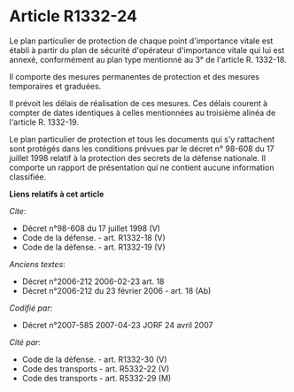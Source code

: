 # Article R1332-24

Le plan particulier de protection de chaque point d'importance vitale est établi à partir du plan de sécurité d'opérateur
d'importance vitale qui lui est annexé, conformément au plan type mentionné au 3° de l'article R. 1332-18. 

Il comporte des mesures permanentes de protection et des mesures temporaires et graduées. 

Il prévoit les délais de réalisation de ces mesures. Ces délais courent à compter de dates identiques à celles mentionnées au
troisième alinéa de l'article R. 1332-19. 

Le plan particulier de protection et tous les documents qui s'y rattachent sont protégés dans les conditions prévues par le
décret n° 98-608 du 17 juillet 1998 relatif à la protection des secrets de la défense nationale. Il comporte un rapport de
présentation qui ne contient aucune information classifiée.

**Liens relatifs à cet article**

_Cite_:

  - Décret n°98-608 du 17 juillet 1998 (V)
  - Code de la défense. - art. R1332-18 (V)
  - Code de la défense. - art. R1332-19 (V)

_Anciens textes_:

  - Décret n°2006-212 2006-02-23 art. 18
  - Décret n°2006-212 du 23 février 2006 - art. 18 (Ab)

_Codifié par_:

  - Décret n°2007-585 2007-04-23 JORF 24 avril 2007

_Cité par_:

  - Code de la défense. - art. R1332-30 (V)
  - Code des transports - art. R5332-22 (V)
  - Code des transports - art. R5332-29 (M)
